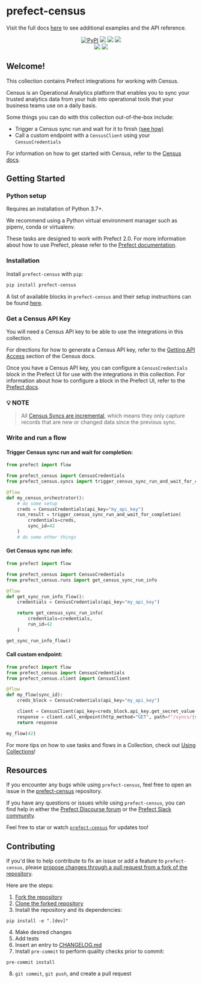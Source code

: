 # prefect-census

Visit the full docs [here](https://PrefectHQ.github.io/prefect-census) to see additional examples and the API reference.

<p align="center">
    <a href="https://pypi.python.org/pypi/prefect-census/" alt="PyPI version">
        <img alt="PyPI" src="https://img.shields.io/pypi/v/prefect-census?color=0052FF&labelColor=090422"></a>
    <a href="https://github.com/PrefectHQ/prefect-census/" alt="Stars">
        <img src="https://img.shields.io/github/stars/PrefectHQ/prefect-census?color=0052FF&labelColor=090422" /></a>
    <a href="https://pepy.tech/badge/prefect-census/" alt="Downloads">
        <img src="https://img.shields.io/pypi/dm/prefect-census?color=0052FF&labelColor=090422" /></a>
    <a href="https://github.com/PrefectHQ/prefect-census/pulse" alt="Activity">
        <img src="https://img.shields.io/github/commit-activity/m/PrefectHQ/prefect-census?color=0052FF&labelColor=090422" /></a>
    <br>
    <a href="https://prefect-community.slack.com" alt="Slack">
        <img src="https://img.shields.io/badge/slack-join_community-red.svg?color=0052FF&labelColor=090422&logo=slack" /></a>
    <a href="https://discourse.prefect.io/" alt="Discourse">
        <img src="https://img.shields.io/badge/discourse-browse_forum-red.svg?color=0052FF&labelColor=090422&logo=discourse" /></a>
</p>

## Welcome!

This collection contains Prefect integrations for working with Census.

Census is an Operational Analytics platform that enables you to sync your trusted analytics data from your hub into operational tools that your business teams use on a daily basis.

Some things you can do with this collection out-of-the-box include:
- Trigger a Census sync run and wait for it to finish [(see how)](#trigger-census-sync-run-and-wait-for-completion)
- Call a custom endpoint with a `CensusClient` using your `CensusCredentials`


For information on how to get started with Census, refer to the [Census docs](https://docs.getcensus.com/).

## Getting Started

### Python setup

Requires an installation of Python 3.7+.

We recommend using a Python virtual environment manager such as pipenv, conda or virtualenv.

These tasks are designed to work with Prefect 2.0. For more information about how to use Prefect, please refer to the [Prefect documentation](https://orion-docs.prefect.io/).

### Installation

Install `prefect-census` with `pip`:

```bash
pip install prefect-census
```

A list of available blocks in `prefect-census` and their setup instructions can be found [here](https://PrefectHQ.github.io/prefect-census/#blocks-catalog).

### Get a Census API Key

You will need a Census API key to be able to use the integrations in this collection. 

For directions for how to generate a Census API key, refer to the [Getting API Access](https://docs.getcensus.com/basics/api#getting-api-access) section of the Census docs.

Once you have a Census API key, you can configure a `CensusCredentials` block in the Prefect UI for use with the integrations in this collection. For information about how to configure a block in the Prefect UI, refer to the [Prefect docs](https://orion-docs.prefect.io/ui/blocks/).

### 💡  **NOTE**
> All [Census Syncs are incremental](https://docs.getcensus.com/basics/core-concept#sync-behaviors), which means they only capture records that are new or changed data since the previous sync.


### Write and run a flow

#### **Trigger Census sync run and wait for completion**:

```python
from prefect import flow

from prefect_census import CensusCredentials
from prefect_census.syncs import trigger_census_sync_run_and_wait_for_completion

@flow
def my_census_orchestrator():
    # do some setup
    creds = CensusCredentials(api_key="my_api_key")
    run_result = trigger_census_sync_run_and_wait_for_completion(
        credentials=creds,
        sync_id=42
    )
    # do some other things
```

#### **Get Census sync run info**:
```python
from prefect import flow

from prefect_census import CensusCredentials
from prefect_census.runs import get_census_sync_run_info

@flow
def get_sync_run_info_flow():
    credentials = CensusCredentials(api_key="my_api_key")

    return get_census_sync_run_info(
        credentials=credentials,
        run_id=42
    )

get_sync_run_info_flow()
```

#### **Call custom endpoint**:
```python
from prefect import flow
from prefect_census import CensusCredentials
from prefect_census.client import CensusClient

@flow
def my_flow(sync_id):
    creds_block = CensusCredentials(api_key="my_api_key")

    client = CensusClient(api_key=creds_block.api_key.get_secret_value())
    response = client.call_endpoint(http_method="GET", path=f"/syncs/{sync_id}")
    return response

my_flow(42)
```

For more tips on how to use tasks and flows in a Collection, check out [Using Collections](https://orion-docs.prefect.io/collections/usage/)!

## Resources

If you encounter any bugs while using `prefect-census`, feel free to open an issue in the [prefect-census](https://github.com/PrefectHQ/prefect-census) repository.

If you have any questions or issues while using `prefect-census`, you can find help in either the [Prefect Discourse forum](https://discourse.prefect.io/) or the [Prefect Slack community](https://prefect.io/slack).

Feel free to star or watch [`prefect-census`](https://github.com/PrefectHQ/prefect-census) for updates too!

## Contributing

If you'd like to help contribute to fix an issue or add a feature to `prefect-census`, please [propose changes through a pull request from a fork of the repository](https://docs.github.com/en/pull-requests/collaborating-with-pull-requests/proposing-changes-to-your-work-with-pull-requests/creating-a-pull-request-from-a-fork).

Here are the steps:
1. [Fork the repository](https://docs.github.com/en/get-started/quickstart/fork-a-repo#forking-a-repository)
2. [Clone the forked repository](https://docs.github.com/en/get-started/quickstart/fork-a-repo#cloning-your-forked-repository)
3. Install the repository and its dependencies:
```
pip install -e ".[dev]"
```
4. Make desired changes
5. Add tests
6. Insert an entry to [CHANGELOG.md](https://github.com/PrefectHQ/prefect-census/blob/main/CHANGELOG.md)
7. Install `pre-commit` to perform quality checks prior to commit:
```
pre-commit install
```
8. `git commit`, `git push`, and create a pull request

